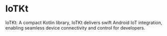 # IoTKt
IoTKt: A compact Kotlin library, IoTKt delivers swift Android IoT integration, enabling seamless device connectivity and control for developers.
